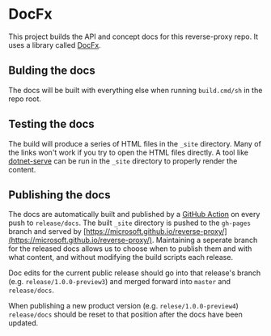 # DocFx

This project builds the API and concept docs for this reverse-proxy repo. It uses a library called [DocFx](https://dotnet.github.io/docfx/tutorial/docfx_getting_started.html).

## Bulding the docs

The docs will be built with everything else when running `build.cmd/sh` in the repo root.

## Testing the docs

The build will produce a series of HTML files in the `_site` directory. Many of the links won't work if you try to open the HTML files directly. A tool like [dotnet-serve](https://github.com/natemcmaster/dotnet-serve) can be run in the `_site` directory to properly render the content.

## Publishing the docs

The docs are automatically built and published by a [GitHub Action](https://github.com/microsoft/reverse-proxy/blob/master/.github/workflows/docfx_build.yml) on every push to `release/docs`. The built `_site` directory is pushed to the `gh-pages` branch and served by [https://microsoft.github.io/reverse-proxy/](https://microsoft.github.io/reverse-proxy/). Maintaining a seperate branch for the released docs allows us to choose when to publish them and with what content, and without modifying the build scripts each release.

Doc edits for the current public release should go into that release's branch (e.g. `release/1.0.0-preview3`) and merged forward into `master` and `release/docs`.

When publishing a new product version (e.g. `relese/1.0.0-preview4`) `release/docs` should be reset to that position after the docs have been updated.
